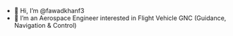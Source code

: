 - 👋 Hi, I’m @fawadkhanf3
- 👀 I’m an Aerospace Engineer interested in Flight Vehicle GNC (Guidance, Navigation & Control)
